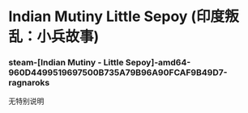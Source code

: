 # Indian Mutiny Little Sepoy (印度叛乱：小兵故事)

### steam-[Indian Mutiny - Little Sepoy]-amd64-960D4499519697500B735A79B96A90FCAF9B49D7-ragnaroks
无特别说明

